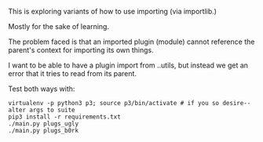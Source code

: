 This is exploring variants of how to use importing (via importlib.)

Mostly for the sake of learning.

The problem faced is that an imported plugin (module) cannot reference the parent's context for importing its own things.

I want to be able to have a plugin import from ..utils, but instead we get an error that it tries to read from its parent.

Test both ways with:

    virtualenv -p python3 p3; source p3/bin/activate # if you so desire--alter args to suite
    pip3 install -r requirements.txt
    ./main.py plugs_ugly
    ./main.py plugs_b0rk
